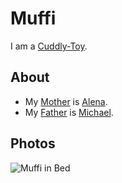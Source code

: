 # Muffi <a id="0"/>

I am a [Cuddly-Toy](281000003.md).

## About

- My [Mother](40000008.md) is [Alena](88.md).
- My [Father](40000007.md) is [Michael](0.md).

## Photos <a id="1000"/>

![Muffi in Bed](400000216.jpg)
